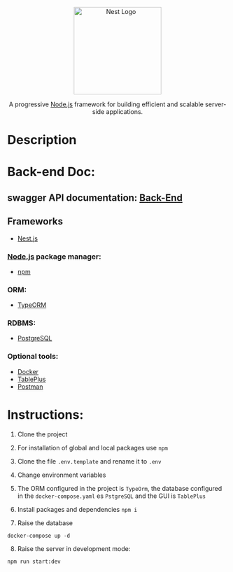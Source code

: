 <p align="center">
  <a href="http://nestjs.com/" target="blank"><img src="https://nestjs.com/img/logo-small.svg" width="200" alt="Nest Logo" /></a>
</p>

  <p align="center">A progressive <a href="http://nodejs.org" target="_blank">Node.js</a> framework for building efficient and scalable server-side applications.</p>
  
# Description

# Back-end Doc:

## swagger API documentation: <a href="https://calountry-backend-production.up.railway.app/api" target="_blank">Back-End</a>

## Frameworks

- <a href="https://nestjs.com/" target="_blank">Nest.js</a>

### <a href="https://nodejs.org/es/" target="_blank">Node.js</a> package manager:

- <a href="https://www.npmjs.com/" target="_blank">npm</a>

### ORM:

- <a href="https://typeorm.io/" target="_blank">TypeORM</a>

### RDBMS:

- <a href="https://www.postgresql.org/" target="_blank">PostgreSQL</a>

### Optional tools:

- <a href="https://www.docker.com/" target="_blank">Docker</a>
- <a href="https://tableplus.com/" target="_blank">TablePlus</a>
- <a href="https://www.postman.com/" target="_blank">Postman</a>

# Instructions:

1. Clone the project

2. For installation of global and local packages use ```npm```

3. Clone the file ```.env.template``` and rename it to ```.env```

4. Change environment variables

5. The ORM configured in the project is ```TypeOrm```, the database configured in the ```docker-compose.yaml``` es ```PstgreSQL``` and the GUI is ```TablePlus```

6. Install packages and dependencies ```npm i```

7. Raise the database
```
docker-compose up -d
```

8. Raise the server in development mode:
 ```
 npm run start:dev
 ```
